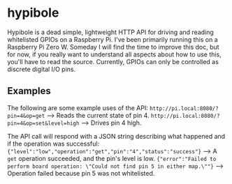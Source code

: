 # hypibole

Hypibole is a dead simple, lightweight HTTP API for driving and reading whitelisted GPIOs on a Raspberry Pi. I've been primarily running this on a Raspberry Pi Zero W. Someday I will find the time to improve this doc, but for now, if you really want to understand all aspects about how to use this, you'll have to read the source. Currently, GPIOs can only be controlled as discrete digital I/O pins. 

## Examples

The following are some example uses of the API: 
`http://pi.local:8080/?pin=4&op=get` --> Reads the current state of pin 4.
`http://pi.local:8080/?pin=4&op=set&level=high` --> Drives pin 4 high.

The API call will respond with a JSON string describing what happened and if the operation was successful: 
`{"level":"low","operation":"get","pin":"4","status":"success"}` --> A `get` operation succeeded, and the pin's level is low.
`{"error":"Failed to perform board operation: \"Could not find pin 5 in either map.\""}` --> Operation failed because pin 5 was not whitelisted. 
